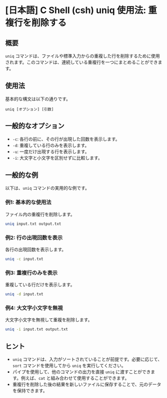 # [日本語] C Shell (csh) uniq 使用法: 重複行を削除する

## 概要
`uniq` コマンドは、ファイルや標準入力からの重複した行を削除するために使用されます。このコマンドは、連続している重複行を一つにまとめることができます。

## 使用法
基本的な構文は以下の通りです。

```
uniq [オプション] [引数]
```

## 一般的なオプション
- `-c`: 各行の前に、その行が出現した回数を表示します。
- `-d`: 重複している行のみを表示します。
- `-u`: 一度だけ出現する行を表示します。
- `-i`: 大文字と小文字を区別せずに比較します。

## 一般的な例
以下は、`uniq` コマンドの実用的な例です。

### 例1: 基本的な使用法
ファイル内の重複行を削除します。
```bash
uniq input.txt output.txt
```

### 例2: 行の出現回数を表示
各行の出現回数を表示します。
```bash
uniq -c input.txt
```

### 例3: 重複行のみを表示
重複している行だけを表示します。
```bash
uniq -d input.txt
```

### 例4: 大文字小文字を無視
大文字小文字を無視して重複を削除します。
```bash
uniq -i input.txt output.txt
```

## ヒント
- `uniq` コマンドは、入力がソートされていることが前提です。必要に応じて、`sort` コマンドを使用してから `uniq` を実行してください。
- パイプを使用して、他のコマンドの出力を直接 `uniq` に渡すことができます。例えば、`cat` と組み合わせて使用することができます。
- 重複行を削除した後の結果を新しいファイルに保存することで、元のデータを保持できます。